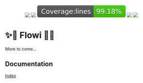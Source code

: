 <p align='center'>
<img src="https://img.shields.io/github/package-json/v/flowi-dev/core?color=green&style=flat"/>
<img src="https://img.shields.io/github/license/flowi-dev/core"/>
<img src="https://github.com/flowi-dev/core/blob/main/coverage/badge-lines.svg"/>
<img src="https://img.shields.io/github/issues/flowi-dev/core"/>
<img src="https://img.shields.io/github/repo-size/flowi-dev/core"/>
</p>

# ✨🌊 Flowi 🌊✨
More to come...


## Documentation

[Index](/docs/modules.md)